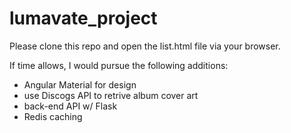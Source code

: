 # lumavate_project

Please clone this repo and open the list.html file via your browser.

If time allows, I would pursue the following additions:
 - Angular Material for design
 - use Discogs API to retrive album cover art
 - back-end API w/ Flask
 - Redis caching
